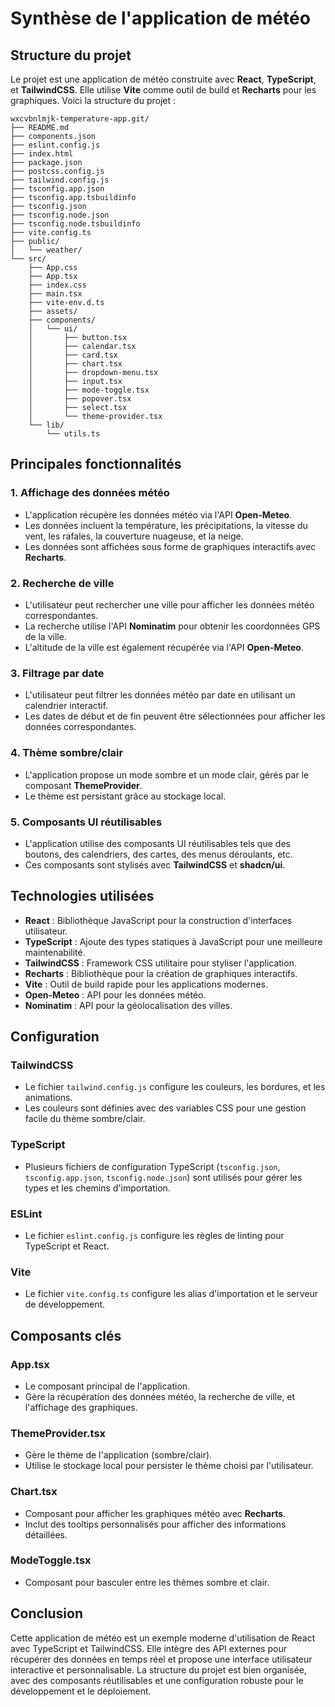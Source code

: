 # Synthèse de l'application de météo

## Structure du projet

Le projet est une application de météo construite avec **React**, **TypeScript**, et **TailwindCSS**. Elle utilise **Vite** comme outil de build et **Recharts** pour les graphiques. Voici la structure du projet :

```
wxcvbnlmjk-temperature-app.git/
├── README.md
├── components.json
├── eslint.config.js
├── index.html
├── package.json
├── postcss.config.js
├── tailwind.config.js
├── tsconfig.app.json
├── tsconfig.app.tsbuildinfo
├── tsconfig.json
├── tsconfig.node.json
├── tsconfig.node.tsbuildinfo
├── vite.config.ts
├── public/
│   └── weather/
└── src/
    ├── App.css
    ├── App.tsx
    ├── index.css
    ├── main.tsx
    ├── vite-env.d.ts
    ├── assets/
    ├── components/
    │   └── ui/
    │       ├── button.tsx
    │       ├── calendar.tsx
    │       ├── card.tsx
    │       ├── chart.tsx
    │       ├── dropdown-menu.tsx
    │       ├── input.tsx
    │       ├── mode-toggle.tsx
    │       ├── popover.tsx
    │       ├── select.tsx
    │       └── theme-provider.tsx
    └── lib/
        └── utils.ts
```

## Principales fonctionnalités

### 1. **Affichage des données météo**
   - L'application récupère les données météo via l'API **Open-Meteo**.
   - Les données incluent la température, les précipitations, la vitesse du vent, les rafales, la couverture nuageuse, et la neige.
   - Les données sont affichées sous forme de graphiques interactifs avec **Recharts**.

### 2. **Recherche de ville**
   - L'utilisateur peut rechercher une ville pour afficher les données météo correspondantes.
   - La recherche utilise l'API **Nominatim** pour obtenir les coordonnées GPS de la ville.
   - L'altitude de la ville est également récupérée via l'API **Open-Meteo**.

### 3. **Filtrage par date**
   - L'utilisateur peut filtrer les données météo par date en utilisant un calendrier interactif.
   - Les dates de début et de fin peuvent être sélectionnées pour afficher les données correspondantes.

### 4. **Thème sombre/clair**
   - L'application propose un mode sombre et un mode clair, gérés par le composant **ThemeProvider**.
   - Le thème est persistant grâce au stockage local.

### 5. **Composants UI réutilisables**
   - L'application utilise des composants UI réutilisables tels que des boutons, des calendriers, des cartes, des menus déroulants, etc.
   - Ces composants sont stylisés avec **TailwindCSS** et **shadcn/ui**.

## Technologies utilisées

- **React** : Bibliothèque JavaScript pour la construction d'interfaces utilisateur.
- **TypeScript** : Ajoute des types statiques à JavaScript pour une meilleure maintenabilité.
- **TailwindCSS** : Framework CSS utilitaire pour styliser l'application.
- **Recharts** : Bibliothèque pour la création de graphiques interactifs.
- **Vite** : Outil de build rapide pour les applications modernes.
- **Open-Meteo** : API pour les données météo.
- **Nominatim** : API pour la géolocalisation des villes.

## Configuration

### **TailwindCSS**
- Le fichier `tailwind.config.js` configure les couleurs, les bordures, et les animations.
- Les couleurs sont définies avec des variables CSS pour une gestion facile du thème sombre/clair.

### **TypeScript**
- Plusieurs fichiers de configuration TypeScript (`tsconfig.json`, `tsconfig.app.json`, `tsconfig.node.json`) sont utilisés pour gérer les types et les chemins d'importation.

### **ESLint**
- Le fichier `eslint.config.js` configure les règles de linting pour TypeScript et React.

### **Vite**
- Le fichier `vite.config.ts` configure les alias d'importation et le serveur de développement.

## Composants clés

### **App.tsx**
- Le composant principal de l'application.
- Gère la récupération des données météo, la recherche de ville, et l'affichage des graphiques.

### **ThemeProvider.tsx**
- Gère le thème de l'application (sombre/clair).
- Utilise le stockage local pour persister le thème choisi par l'utilisateur.

### **Chart.tsx**
- Composant pour afficher les graphiques météo avec **Recharts**.
- Inclut des tooltips personnalisés pour afficher des informations détaillées.

### **ModeToggle.tsx**
- Composant pour basculer entre les thèmes sombre et clair.

## Conclusion

Cette application de météo est un exemple moderne d'utilisation de React avec TypeScript et TailwindCSS. Elle intègre des API externes pour récupérer des données en temps réel et propose une interface utilisateur interactive et personnalisable. La structure du projet est bien organisée, avec des composants réutilisables et une configuration robuste pour le développement et le déploiement.
